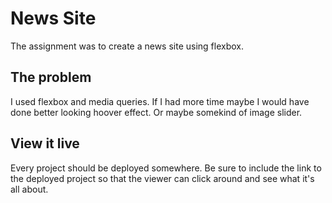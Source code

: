 # News Site

The assignment was to create a news site using flexbox. 

## The problem

I used flexbox and media queries. If I had more time maybe I would have done better looking hoover effect. Or maybe somekind of image slider. 

## View it live
Every project should be deployed somewhere. Be sure to include the link to the deployed project so that the viewer can click around and see what it's all about.
